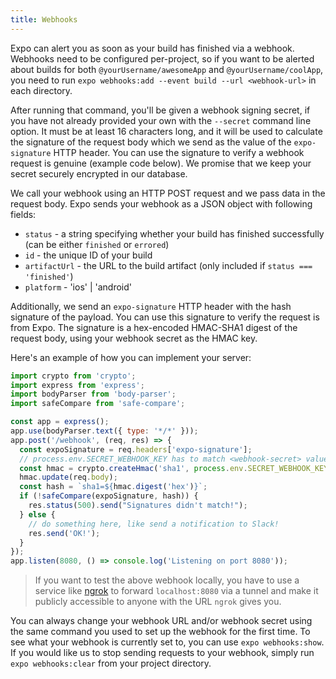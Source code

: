 ```yaml
---
title: Webhooks
---
```


Expo can alert you as soon as your build has finished via a webhook. Webhooks need to be configured per-project, so if you want to be alerted about builds for both `@yourUsername/awesomeApp` and `@yourUsername/coolApp`, you need to run `expo webhooks:add --event build --url <webhook-url>` in each directory.

After running that command, you'll be given a webhook signing secret, if you have not already provided your own with the `--secret` command line option. It must be at least 16 characters long, and it will be used to calculate the signature of the request body which we send as the value of the `expo-signature` HTTP header. You can use the signature to verify a webhook request is genuine (example code below). We promise that we keep your secret securely encrypted in our database.

We call your webhook using an HTTP POST request and we pass data in the request body. Expo sends your webhook as a JSON object with following fields:

- `status` - a string specifying whether your build has finished successfully (can be either `finished` or `errored`)
- `id` - the unique ID of your build
- `artifactUrl` - the URL to the build artifact (only included if `status === 'finished'`)
- `platform` - 'ios' | 'android'

Additionally, we send an `expo-signature` HTTP header with the hash signature of the payload. You can use this signature to verify the request is from Expo. The signature is a hex-encoded HMAC-SHA1 digest of the request body, using your webhook secret as the HMAC key.

Here's an example of how you can implement your server:

```javascript
import crypto from 'crypto';
import express from 'express';
import bodyParser from 'body-parser';
import safeCompare from 'safe-compare';

const app = express();
app.use(bodyParser.text({ type: '*/*' }));
app.post('/webhook', (req, res) => {
  const expoSignature = req.headers['expo-signature'];
  // process.env.SECRET_WEBHOOK_KEY has to match <webhook-secret> value set with `expo webhooks:add ...` command
  const hmac = crypto.createHmac('sha1', process.env.SECRET_WEBHOOK_KEY);
  hmac.update(req.body);
  const hash = `sha1=${hmac.digest('hex')}`;
  if (!safeCompare(expoSignature, hash)) {
    res.status(500).send("Signatures didn't match!");
  } else {
    // do something here, like send a notification to Slack!
    res.send('OK!');
  }
});
app.listen(8080, () => console.log('Listening on port 8080'));
```

> If you want to test the above webhook locally, you have to use a service like [ngrok](https://ngrok.com/docs) to forward `localhost:8080` via a tunnel and make it publicly accessible to anyone with the URL `ngrok` gives you.

You can always change your webhook URL and/or webhook secret using the same command you used to set up the webhook for the first time. To see what your webhook is currently set to, you can use `expo webhooks:show`. If you would like us to stop sending requests to your webhook, simply run `expo webhooks:clear` from your project directory.

